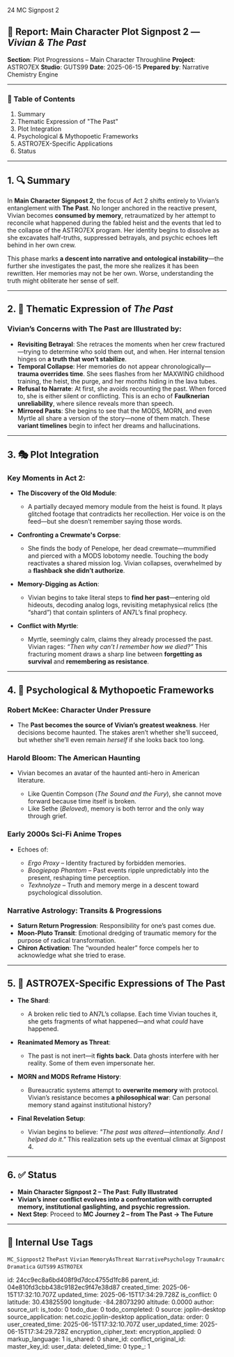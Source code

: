 24 MC Signpost 2

## 📘 Report: Main Character Plot Signpost 2 — *Vivian & The Past*

**Section**: Plot Progressions – Main Character Throughline
**Project**: ASTRO7EX
**Studio**: GUTS99
**Date**: 2025-06-15
**Prepared by**: Narrative Chemistry Engine

---

### 🧩 Table of Contents

1. Summary
2. Thematic Expression of "The Past"
3. Plot Integration
4. Psychological & Mythopoetic Frameworks
5. ASTRO7EX-Specific Applications
6. Status

---

## 1. 🔍 Summary

In **Main Character Signpost 2**, the focus of Act 2 shifts entirely to Vivian’s entanglement with **The Past**. No longer anchored in the reactive present, Vivian becomes **consumed by memory**, retraumatized by her attempt to reconcile what happened during the fabled heist and the events that led to the collapse of the ASTRO7EX program. Her identity begins to dissolve as she excavates half-truths, suppressed betrayals, and psychic echoes left behind in her own crew.

This phase marks **a descent into narrative and ontological instability**—the further she investigates the past, the more she realizes it has been rewritten. Her memories may not be her own. Worse, understanding the truth might obliterate her sense of self.

---

## 2. 📖 Thematic Expression of *The Past*

### **Vivian’s Concerns with The Past are Illustrated by**:

* **Revisiting Betrayal**: She retraces the moments when her crew fractured—trying to determine who sold them out, and when. Her internal tension hinges on **a truth that won’t stabilize**.
* **Temporal Collapse**: Her memories do not appear chronologically—**trauma overrides time**. She sees flashes from her MAXWING childhood training, the heist, the purge, and her months hiding in the lava tubes.
* **Refusal to Narrate**: At first, she avoids recounting the past. When forced to, she is either silent or conflicting. This is an echo of **Faulknerian unreliability**, where silence reveals more than speech.
* **Mirrored Pasts**: She begins to see that the MODS, MORN, and even Myrtle all share a version of the story—none of them match. These **variant timelines** begin to infect her dreams and hallucinations.

---

## 3. 🎭 Plot Integration

### **Key Moments in Act 2**:

* **The Discovery of the Old Module**:

  * A partially decayed memory module from the heist is found. It plays glitched footage that contradicts her recollection. Her voice is on the feed—but she doesn’t remember saying those words.

* **Confronting a Crewmate's Corpse**:

  * She finds the body of Penelope, her dead crewmate—mummified and pierced with a MODS lobotomy needle. Touching the body reactivates a shared mission log. Vivian collapses, overwhelmed by a **flashback she didn’t authorize**.

* **Memory-Digging as Action**:

  * Vivian begins to take literal steps to **find her past**—entering old hideouts, decoding analog logs, revisiting metaphysical relics (the “shard”) that contain splinters of AN7L’s final prophecy.

* **Conflict with Myrtle**:

  * Myrtle, seemingly calm, claims they already processed the past. Vivian rages: *“Then why can’t I remember how we died?”* This fracturing moment draws a sharp line between **forgetting as survival** and **remembering as resistance**.

---

## 4. 🧠 Psychological & Mythopoetic Frameworks

### **Robert McKee: Character Under Pressure**

* The **Past becomes the source of Vivian’s greatest weakness**. Her decisions become haunted. The stakes aren’t whether she’ll succeed, but whether she’ll even remain *herself* if she looks back too long.

### **Harold Bloom: The American Haunting**

* Vivian becomes an avatar of the haunted anti-hero in American literature.

  * Like Quentin Compson (*The Sound and the Fury*), she cannot move forward because time itself is broken.
  * Like Sethe (*Beloved*), memory is both terror and the only way through grief.

### **Early 2000s Sci-Fi Anime Tropes**

* Echoes of:

  * *Ergo Proxy* – Identity fractured by forbidden memories.
  * *Boogiepop Phantom* – Past events ripple unpredictably into the present, reshaping time perception.
  * *Texhnolyze* – Truth and memory merge in a descent toward psychological dissolution.

### **Narrative Astrology: Transits & Progressions**

* **Saturn Return Progression**: Responsibility for one’s past comes due.
* **Moon-Pluto Transit**: Emotional dredging of traumatic memory for the purpose of radical transformation.
* **Chiron Activation**: The “wounded healer” force compels her to acknowledge what she tried to erase.

---

## 5. 🌌 ASTRO7EX-Specific Expressions of The Past

* **The Shard**:

  * A broken relic tied to AN7L’s collapse. Each time Vivian touches it, she gets fragments of what happened—and what *could* have happened.

* **Reanimated Memory as Threat**:

  * The past is not inert—it **fights back**. Data ghosts interfere with her reality. Some of them even impersonate her.

* **MORN and MODS Reframe History**:

  * Bureaucratic systems attempt to **overwrite memory** with protocol. Vivian’s resistance becomes **a philosophical war**: Can personal memory stand against institutional history?

* **Final Revelation Setup**:

  * Vivian begins to believe: *"The past was altered—intentionally. And I helped do it."* This realization sets up the eventual climax at Signpost 4.

---

## 6. ✅ Status

* **Main Character Signpost 2 – The Past**: **Fully Illustrated**
* **Vivian’s inner conflict evolves into a confrontation with corrupted memory, institutional gaslighting, and psychic regression.**
* **Next Step**: Proceed to **MC Journey 2 – from The Past → The Future**

---

## 🧪 Internal Use Tags

`MC_Signpost2` `ThePast` `Vivian` `MemoryAsThreat` `NarrativePsychology` `TraumaArc` `Dramatica` `GUTS99` `ASTRO7EX`


id: 24cc9ec8a6bd408f9d7dcc4755d1fc86
parent_id: 04e810fd3cbb438c9182ec9f47e38d87
created_time: 2025-06-15T17:32:10.707Z
updated_time: 2025-06-15T17:34:29.728Z
is_conflict: 0
latitude: 30.43825590
longitude: -84.28073290
altitude: 0.0000
author: 
source_url: 
is_todo: 0
todo_due: 0
todo_completed: 0
source: joplin-desktop
source_application: net.cozic.joplin-desktop
application_data: 
order: 0
user_created_time: 2025-06-15T17:32:10.707Z
user_updated_time: 2025-06-15T17:34:29.728Z
encryption_cipher_text: 
encryption_applied: 0
markup_language: 1
is_shared: 0
share_id: 
conflict_original_id: 
master_key_id: 
user_data: 
deleted_time: 0
type_: 1